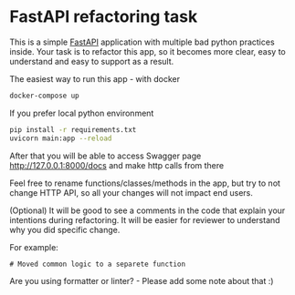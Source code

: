 # FastAPI refactoring task

This is a simple [FastAPI](https://fastapi.tiangolo.com/) application with multiple bad python practices inside.
Your task is to refactor this app, so it becomes more clear, easy to understand and easy to support as a result.

The easiest way to run this app - with docker
```bash
docker-compose up
```

If you prefer local python environment
```bash
pip install -r requirements.txt
uvicorn main:app --reload
```

After that you will be able to access Swagger page http://127.0.0.1:8000/docs and make http calls from there

Feel free to rename functions/classes/methods in the app, but try to not change HTTP API,
so all your changes will not impact end users.

(Optional) It will be good to see a comments in the code that explain your intentions during refactoring.
It will be easier for reviewer to understand why you did specific change.

For example:
```
# Moved common logic to a separete function
```

Are you using formatter or linter? - Please add some note about that :)
